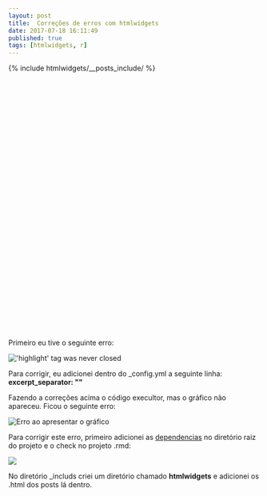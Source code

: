 ```yaml
---
layout: post
title:  Correções de erros com htmlwidgets
date: 2017-07-18 16:11:49
published: true
tags: [htmlwidgets, r]
---
```


{% include htmlwidgets/__posts_include/ %}




<!--html_preserve--><div id="htmlwidget-260c19928c9a2ddece05" style="width:504px;height:504px;" class="leaflet html-widget"></div>
<script type="application/json" data-for="htmlwidget-260c19928c9a2ddece05">{"x":{"options":{"crs":{"crsClass":"L.CRS.EPSG3857","code":null,"proj4def":null,"projectedBounds":null,"options":{}}},"calls":[{"method":"addTiles","args":["//{s}.tile.openstreetmap.org/{z}/{x}/{y}.png",null,null,{"minZoom":0,"maxZoom":18,"maxNativeZoom":null,"tileSize":256,"subdomains":"abc","errorTileUrl":"","tms":false,"continuousWorld":false,"noWrap":false,"zoomOffset":0,"zoomReverse":false,"opacity":1,"zIndex":null,"unloadInvisibleTiles":null,"updateWhenIdle":null,"detectRetina":false,"reuseTiles":false,"attribution":"&copy; <a href=\"http://openstreetmap.org\">OpenStreetMap<\/a> contributors, <a href=\"http://creativecommons.org/licenses/by-sa/2.0/\">CC-BY-SA<\/a>"}]},{"method":"addMarkers","args":[51.51895,-0.07125,null,null,null,{"clickable":true,"draggable":false,"keyboard":true,"title":"","alt":"","zIndexOffset":0,"opacity":1,"riseOnHover":false,"riseOffset":250},"Reasonably Priced Stella Artois",null,null,null,null,null,null]}],"limits":{"lat":[51.51895,51.51895],"lng":[-0.07125,-0.07125]}},"evals":[],"jsHooks":[]}</script><!--/html_preserve-->

Primeiro eu tive o seguinte erro:

!['highlight' tag was never closed](https://s12.postimg.org/cs1qm015p/erro_1.png)

Para corrigir, eu adicionei dentro do _config.yml a seguinte linha: **excerpt_separator: ""** 

Fazendo a correções acima o código execultor, mas o gráfico não apareceu. Ficou o seguinte erro:

![Erro ao apresentar o gráfico](https://s18.postimg.org/sghvs4tyx/erro_ao_apresentar_o_gr_fico.png)

Para corrigir este erro, primeiro adicionei as [dependencias]() no diretório raiz do projeto e o check no projeto .rmd: 

![](https://s17.postimg.org/z1us2nupb/check.png)

No diretório _includs criei um diretório chamado **htmlwidgets** e adicionei os .html dos posts lá dentro.










